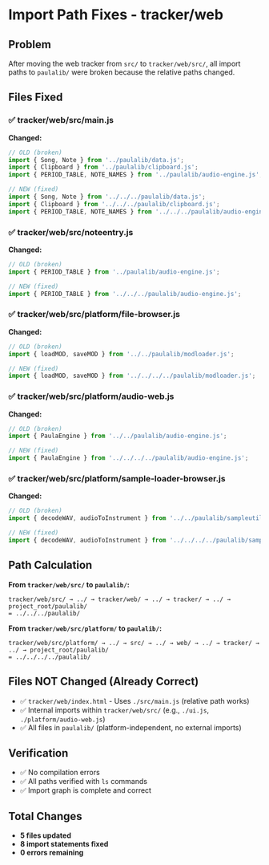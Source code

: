 # Import Path Fixes - tracker/web

## Problem
After moving the web tracker from `src/` to `tracker/web/src/`, all import paths to `paulalib/` were broken because the relative paths changed.

## Files Fixed

### ✅ tracker/web/src/main.js
**Changed:**
```javascript
// OLD (broken)
import { Song, Note } from '../paulalib/data.js';
import { Clipboard } from '../paulalib/clipboard.js';
import { PERIOD_TABLE, NOTE_NAMES } from '../paulalib/audio-engine.js';

// NEW (fixed)
import { Song, Note } from '../../../paulalib/data.js';
import { Clipboard } from '../../../paulalib/clipboard.js';
import { PERIOD_TABLE, NOTE_NAMES } from '../../../paulalib/audio-engine.js';
```

### ✅ tracker/web/src/noteentry.js
**Changed:**
```javascript
// OLD (broken)
import { PERIOD_TABLE } from '../paulalib/audio-engine.js';

// NEW (fixed)
import { PERIOD_TABLE } from '../../../paulalib/audio-engine.js';
```

### ✅ tracker/web/src/platform/file-browser.js
**Changed:**
```javascript
// OLD (broken)
import { loadMOD, saveMOD } from '../../paulalib/modloader.js';

// NEW (fixed)
import { loadMOD, saveMOD } from '../../../../paulalib/modloader.js';
```

### ✅ tracker/web/src/platform/audio-web.js
**Changed:**
```javascript
// OLD (broken)
import { PaulaEngine } from '../../paulalib/audio-engine.js';

// NEW (fixed)
import { PaulaEngine } from '../../../../paulalib/audio-engine.js';
```

### ✅ tracker/web/src/platform/sample-loader-browser.js
**Changed:**
```javascript
// OLD (broken)
import { decodeWAV, audioToInstrument } from '../../paulalib/sampleutils.js';

// NEW (fixed)
import { decodeWAV, audioToInstrument } from '../../../../paulalib/sampleutils.js';
```

## Path Calculation

**From `tracker/web/src/` to `paulalib/`:**
```
tracker/web/src/ → ../ → tracker/web/ → ../ → tracker/ → ../ → project_root/paulalib/
= ../../../paulalib/
```

**From `tracker/web/src/platform/` to `paulalib/`:**
```
tracker/web/src/platform/ → ../ → src/ → ../ → web/ → ../ → tracker/ → ../ → project_root/paulalib/
= ../../../../paulalib/
```

## Files NOT Changed (Already Correct)

- ✅ `tracker/web/index.html` - Uses `./src/main.js` (relative path works)
- ✅ Internal imports within `tracker/web/src/` (e.g., `./ui.js`, `./platform/audio-web.js`)
- ✅ All files in `paulalib/` (platform-independent, no external imports)

## Verification

- ✅ No compilation errors
- ✅ All paths verified with `ls` commands
- ✅ Import graph is complete and correct

## Total Changes
- **5 files updated**
- **8 import statements fixed**
- **0 errors remaining**
